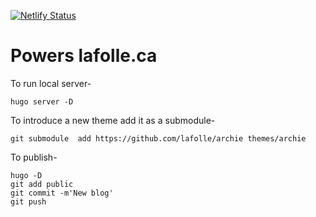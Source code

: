 [![Netlify Status](https://api.netlify.com/api/v1/badges/03e9876b-bd1e-48e6-abd0-ed1fa6ca0d81/deploy-status)](https://app.netlify.com/sites/jovial-goldstine-012f10/deploys)

# Powers lafolle.ca

To run local server-
```
hugo server -D
```

To introduce a new theme add it as a submodule-
```
git submodule  add https://github.com/lafolle/archie themes/archie
```

To publish-
```
hugo -D
git add public
git commit -m'New blog'
git push
```
